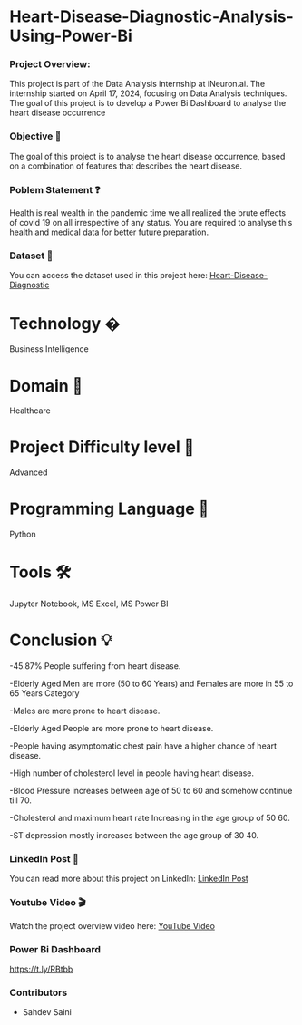 # Heart-Disease-Diagnostic-Analysis-Using-Power-Bi
### Project Overview:
This project is part of the Data Analysis internship at iNeuron.ai. The internship started on April 17, 2024, focusing on Data Analysis techniques. The goal of this project is to develop a Power Bi Dashboard to analyse the heart disease
occurrence
### Objective 🎯
The goal of this project is to analyse the heart disease
occurrence, based on a combination of features that
describes the heart disease.
### Poblem Statement ❓
Health is real wealth in the pandemic time we all realized the
brute effects of covid 19 on all irrespective of any status. You
are required to analyse this health and medical data for
better future preparation.
### Dataset 📀
You can access the dataset used in this project here: [Heart-Disease-Diagnostic](https://drive.google.com/drive/folders/165Pjmfb9W9PGy0rZjHEA22LW0Lt3YQ8)
# Technology �
Business Intelligence
# Domain 🏥
Healthcare
# Project Difficulty level 🥇
Advanced
# Programming Language 🐍
Python
# Tools 🛠
Jupyter Notebook, MS
Excel, MS Power BI
# Conclusion 💡
-45.87% People suffering from heart disease.

-Elderly Aged Men are more (50 to 60 Years) and Females are more in 55 to 65 Years Category

-Males are more prone to heart disease.

-Elderly Aged People are more prone to heart disease.

-People having asymptomatic chest pain have a higher chance of heart disease.

-High number of cholesterol level in people having heart disease.

-Blood Pressure increases between age of 50 to 60 and somehow continue till 70.

-Cholesterol and maximum heart rate Increasing in the age group of 50 60.

-ST depression mostly increases between the age group of 30 40.

### LinkedIn Post 📲
You can read more about this project on LinkedIn: [LinkedIn Post](https://t.ly/TpnBd)

### Youtube Video 🎬
Watch the project overview video here: [YouTube Video](https://youtu.be/LGZghdXsarM)

### Power Bi Dashboard 
https://t.ly/RBtbb

### Contributors
- Sahdev Saini
